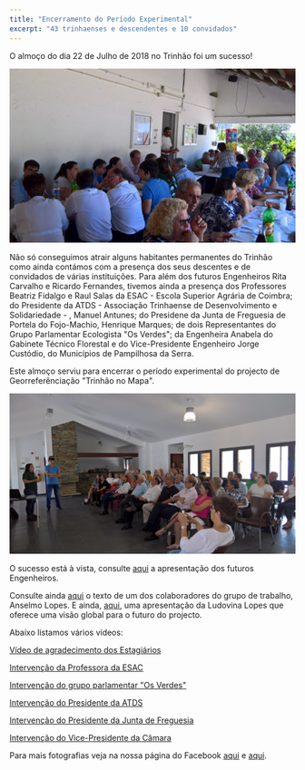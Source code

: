```yaml
---
title: "Encerramento do Período Experimental"
excerpt: "43 trinhaenses e descendentes e 10 convidados"
---
```


O almoço do dia 22 de Julho de 2018 no Trinhão foi um sucesso!

![almoco_site](https://raw.githubusercontent.com/trinhaonomapa/trinhaonomapa.github.io/master/assets/images/almoco_site.jpg)

Não só conseguimos atrair alguns habitantes permanentes do Trinhão como ainda contámos com a presença dos seus descentes e de convidados de várias instituições.
Para além dos futuros Engenheiros Rita Carvalho e Ricardo Fernandes, tivemos ainda a presença dos Professores  Beatriz Fidalgo e Raul Salas da ESAC - Escola Superior Agrária de Coimbra; do Presidente da ATDS - Associação Trinhaense de Desenvolvimento e Solidariedade - , Manuel Antunes; do Presidene da Junta de Freguesia de Portela do Fojo-Machio, Henrique Marques; de dois Representantes do Grupo Parlamentar Ecologista "Os Verdes"; da Engenheira Anabela do Gabinete Técnico Florestal e do Vice-Presidente Engenheiro Jorge Custódio, do Municípios de Pampilhosa da Serra.

Este almoço serviu para encerrar o período experimental do projecto de Georreferênciação "Trinhão no Mapa".

![apresentacao](https://raw.githubusercontent.com/trinhaonomapa/trinhaonomapa.github.io/master/assets/images/apresentacao.jpg)

O sucesso está à vista, consulte [aqui](https://drive.google.com/file/d/1Rd0yXeNlHmnDrgZSKENoVqNNRFHE6j9f/view?usp=sharing) a apresentação dos futuros Engenheiros.

Consulte ainda [aqui](https://drive.google.com/file/d/1QzQElWuLnTBdr8en8EKudoePHinA1UjD/view?usp=sharing) o texto de um dos colaboradores do grupo de trabalho, Anselmo Lopes. E ainda, [aqui](https://drive.google.com/file/d/1Sg-J53fhw2kpT0qknu24Ix5u74igzA5k/view?usp=sharing), uma apresentação da Ludovina Lopes que oferece uma visão global para o futuro do projecto.

Abaixo listamos vários vídeos:

[Vídeo de agradecimento dos Estagiários](https://youtu.be/Ndf1UTUjdxY)

[Intervenção da Professora da ESAC](https://youtu.be/o0P68ENr0aQ)

[Intervenção do grupo parlamentar "Os Verdes"](https://youtu.be/C9GoCzspvZY)

[Intervenção do Presidente da ATDS](https://youtu.be/gIMoLKmJ7mw)

[Intervenção do Presidente da Junta de Freguesia](https://youtu.be/An0EDaByPjM)

[Intervenção do Vice-Presidente da Câmara](https://youtu.be/qojR0af37sw)

Para mais fotografias veja na nossa página do Facebook [aqui](https://www.facebook.com/trinhaonomapa/posts/2253642911342433) e [aqui](https://www.facebook.com/trinhaonomapa/posts/2254605571246167).
